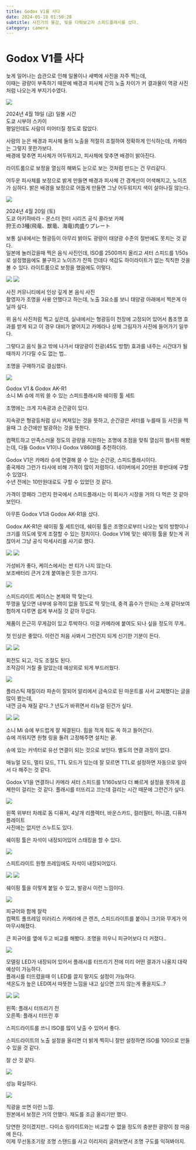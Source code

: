 ```yaml
---
title: Godox V1를 사다
date: 2024-05-18 01:50:28
subtitle: 사진가의 물감, 빛을 다뤄보고자 스피드플래시를 샀다.
category: camera
---
```


<div class="fit-center">

# Godox V1를 사다

늦게 일어나는 습관으로 인해 일몰이나 새벽에 사진을 자주 찍는데,  
이때는 광량이 부족하기 때문에 배경과 피사체 간의 노출 차이가 커 결과물이 역광 사진처럼 나오는게 부지기수였다.

</div>

<img src="/images/2024-05-18-godox-v1/26.webp" />

<p class="caption">
  2024년 4월 19일 (금) 일몰 시간<br/>
  도쿄 시부야 스카이<br/>
  평일인데도 사람이 미어터질 정도로 많았다.
</p>

<div class="fit-center">

사람의 눈은 배경과 피사체 둘의 노출을 적절히 조절하여 정확하게 인식하는데, 카메라는 그렇지 못한가보다.  
배경에 맞추면 피사체가 어두워지고, 피사체에 맞추면 배경이 밝아진다.

라이트룸으로 보정을 열심히 해봐도 눈으로 보는 것처럼 만드는 건 무리같다.

어두운 피사체를 보정으로 밝게 만들면 배경과 피사체 간 경계선이 어색해지고, 노이즈가 심하다.
밝은 배경을 보정으로 어둡게 만들면 그냥 어두워지지 색이 살아나질 않는다.

</div>

<img src="/images/2024-05-18-godox-v1/27.webp" />

<p class="caption">
  2024년 4월 20일 (토)<br/>
  도쿄 아키하바라 - 몬스터 헌터 시리즈 공식 콜라보 카페<br/>
  狩王の3種(飛竜、獣竜、海竜)肉盛りプレート
</p>

<div class="fit-center">

보통 실내에서는 형광등이 아무리 밝아도 광량이 태양광 수준의 절반에도 못치는 것 같다.  
일본에 놀러갔을때 찍은 음식 사진인데, ISO를 2500까지 올리고 셔터 스피드를 1/50s로 설정했음에도 불구하고 노이즈가 잔뜩 낀데다 색감도 하이라이트가 없는 칙칙한 것을 볼 수 있다. 라이트룸으로 보정을 했음에도 이렇다.

</div>

<div class="gallery">
  <img src="/images/2024-05-18-godox-v1/28.webp" />
  <img src="/images/2024-05-18-godox-v1/29.webp" />
</div>

<p class="caption">
  사진 커뮤니티에서 인상 깊게 본 음식 사진<br/>
  촬영자가 조명을 사용 안했다고 하는데, 노출 3요소를 보니 태양광 아래에서 찍은게 아닐까 싶다.<br/>
</p>

<div class="fit-center">

위 음식 사진처럼 찍고 싶은데, 실내에서는 형광등이 천장에 고정되어 있어서 톱조명 효과를 받게 되고 이 경우 대비가 옅어지고 카메라나 상체 그림자가 사진에 들어가기 일쑤다.

그렇다고 음식 들고 밖에 나가서 태양광이 전광(45도 방향) 효과를 내주는 시간대가 될때까지 기다릴 수도 없는 법..

조명을 구매하기로 결심했다.

<img src="/images/2024-05-18-godox-v1/0.webp" />

<p class="caption">
  Godox V1 & Godox AK-R1 <br/>
  소니 Mi 슈에 끼워 쓸 수 있는 스피드플래시와 쉐이핑 툴 세트<br/>
</p>

조명에는 크게 지속광과 순간광이 있다.

지속광은 형광등처럼 상시 켜져있는 것을 뜻하고, 순간광은 셔터를 누를때 등 사진을 찍을때 그 순간에만 발광하는 것을 뜻한다.

컴팩트하고 만족스러울 정도의 광량을 지원하는 조명에 초점을 맞춰 열심히 웹서핑 해봤는데, 다들 Godox V1이나 Godox V860II를 추천하더라.

Godox V1은 카메라 슈에 연결해 쓸 수 있는 순간광, 스피드플래시이다.  
중국제라 그런가 타사에 비해 가격이 많이 저렴하다. 네이버에서 20만원 후반대에 구할 수 있었다.  
수년 전에는 10만원대로도 구할 수 있었던 것 같다.

가격이 깡패라 그런지 한국에서 스피드플래시는 이 회사가 시장을 거의 다 먹은 것 같아보인다.

아무튼 Godox V1과 Godox AK-R1을 샀다.

Godox AK-R1은 쉐이핑 툴 세트인데, 쉐이핑 툴은 조명으로부터 나오는 빛의 방향이나 크기를 의도에 맞게 조절할 수 있는 장치이다. Godox V1에 맞는 쉐이핑 툴을 찾는게 귀찮아서 그냥 공식 악세사리를 사기로 했다.

</div>

<div class="gallery">
  <img src="/images/2024-05-18-godox-v1/1.webp" />
  <img src="/images/2024-05-18-godox-v1/2.webp" />
</div>

<p class="caption">
  가성비가 좋다, 케이스에서는 싼 티가 나지 않는다.<br/>
  보조배터리 큰거 2개 붙여놓은 듯한 크기다.
</p>

<div class="fit-center">

<img src="/images/2024-05-18-godox-v1/3.webp" />

<p class="caption">
  스피드라이트 케이스는 본체와 딱 맞는다.<br/>
  뚜껑을 덮으면 내부에 유격이 없을 정도로 딱 맞는데, 충격 흡수가 안되는 소재 같아보여 험하게 다루면 쉽게 부서질 것 같아 무섭다.
</p>

제품이 은근히 무게감이 있고 투박하다. 이걸 카메라에 붙여도 되나 싶을 정도의 무게..

첫 인상은 좋았다. 이런건 처음 사봐서 그런건지 되게 신기한 기분이 든다.

</div>

<div class="gallery">
  <img src="/images/2024-05-18-godox-v1/4.webp" />
  <img src="/images/2024-05-18-godox-v1/5.webp" />
</div>

<p class="caption">
  회전도 되고, 각도 조절도 된다.<br/>
  조작감이 거칠 줄 알았는데 예상외로 되게 부드러웠다.
</p>

<div class="fit-center">
  <img src="/images/2024-05-18-godox-v1/6.webp" />

  <p class="caption">
    플라스틱 재질이라 파손이 잘되어 알리에서 금속으로 된 마운트를 사서 교체했다는 글을 많이 봤는데,<br/>
    내껀 금속 재질 같다..? 년도가 바뀌면서 리뉴얼 된건가 싶다.
  </p>
</div>

<div class="gallery">
  <img src="/images/2024-05-18-godox-v1/8.webp" />
  <img src="/images/2024-05-18-godox-v1/9.webp" />
</div>

<p class="caption">
  소니 Mi 슈에 부드럽게 잘 체결된다. 힘을 적게 줘도 쏙 하고 들어간다.<br/>
  슈에 끼워지면 원형 링을 돌려 고정해주면 설치는 끝.
</p>

<div class="fit-center">

슈에 있는 커넥터로 유선 연결이 되는 것으로 보인다. 별도의 연결 과정이 없다.

매뉴얼 모드, 멀티 모드, TTL 모드가 있는데 잘 모르면 TTL로 설정하면 자동으로 알아서 다 해주는 것 같다.

Godox V1을 연결하니 카메라 셔터 스피드를 1/160s보다 더 빠르게 설정을 못하게 끔 제한이 걸리는 것 같다. 플래시를 터뜨리고 끄는데 걸리는 시간 때문에 그런건가 싶다.

<img src="/images/2024-05-18-godox-v1/7.webp" />

<p class="caption">
  왼쪽 위부터 차례로 돔 디퓨저, 4날개 리플렉터, 바운스카드, 컬러필터, 허니콤, 디퓨저 플레이트<br/>
  사진에는 없지만 스누트도 있다.<br/>
</p>

쉐이핑 툴은 자석이 내장되어있어 스태킹을 할 수 있다.

<img src="/images/2024-05-18-godox-v1/10.webp" />

<p class="caption">
  스피트라이트 원형 프레임에도 자석이 내장되어있다.
</p>

</div>

<div class="gallery">
  <img src="/images/2024-05-18-godox-v1/11.webp" />
  <img src="/images/2024-05-18-godox-v1/12.webp" />
</div>

<p class="caption">
  쉐이핑 툴을 이렇게 붙일 수 있고, 발광시 이런 느낌이다.
</p>

<img src="/images/2024-05-18-godox-v1/14.webp" />

<p class="caption">
  피규어와 함께 찰칵<br/>
  컴팩트 풀프레임 미러리스 카메라에 큰 렌즈, 스피드라이트를 붙이니 크기와 무게가 어마무시해졌다.
</p>

<div class="fit-center">

큰 피규어를 옆에 두고 비교를 해봤다. 조명을 끼우니 피규어보다 더 커졌다..

</div>

<img src="/images/2024-05-18-godox-v1/16.webp" />

<p class="caption">
  모델링 LED가 내장되어 있어서 플래시를 터뜨리기 전에 미리 어떤 결과가 나올지 대략 예상이 가능하다.<br/>
  플래시를 터뜨렸을때 이 LED를 끌지 말지도 설정이 가능하다.<br/>
  색온도가 높은 LED여서 따뜻한 느낌을 내고 싶으면 끄지 않는게 좋을지도..?
</p>

<div class="gallery">
  <img src="/images/2024-05-18-godox-v1/19.webp" />
  <img src="/images/2024-05-18-godox-v1/20.webp" />
</div>

<p class="caption">
  왼쪽: 플래시 터뜨리기 전<br/>
  오른쪽: 플래시 터뜨린 후
</p>

<div class="fit-center">

스피드라이트를 쓰니 ISO를 많이 낮출 수 있어서 좋다.

스피드라이트의 노출 설정을 올리면 더 밝게 찍히니 잘만 설정하면 ISO를 100으로 만들 수 있을 것 같다.

잘 산 것 같다.

</div>

<img src="/images/2024-05-18-godox-v1/24.webp" />

<p class="caption">
  성능 확실하다.
</p>

<img src="/images/2024-05-18-godox-v1/25.webp" />

<p class="caption">
  직광을 쏘면 이런 느낌.<br/>
  원본에서 보정은 거의 안했다. 채도를 조금 올리기만 했다.
</p>

<div class="fit-center">

당연한 것이겠지만.. 다이소 링라이트와는 비교할 수 없을 정도의 충분한 광량이 참 마음에 든다.  
이제 무선동조기랑 조명 스탠드를 사고 이리저리 굴려보면서 조명 구도를 익혀봐야지.

</div>
